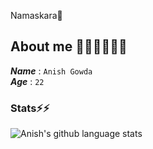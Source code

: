 Namaskara🙏

## About me 👨‍🎓👨‍🎓👨‍🎓
 **_Name_** :   `Anish Gowda` <br>
**_Age_** :  `22` <br> 

### Stats⚡⚡
![Anish's github language stats](https://github-readme-stats.vercel.app/api/top-langs/?username=anishgowda21&layout=compact&theme=radical)
